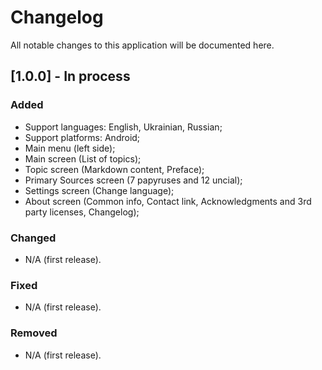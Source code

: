 # Changelog

All notable changes to this application will be documented here.

## [1.0.0] - In process

### Added

- Support languages: English, Ukrainian, Russian;
- Support platforms: Android;
- Main menu (left side);
- Main screen (List of topics);
- Topic screen (Markdown content, Preface);
- Primary Sources screen (7 papyruses and 12 uncial);
- Settings screen (Change language);
- About screen (Common info, Contact link, Acknowledgments and 3rd party licenses, Changelog);

### Changed

- N/A (first release).

### Fixed

- N/A (first release).

### Removed

- N/A (first release).
